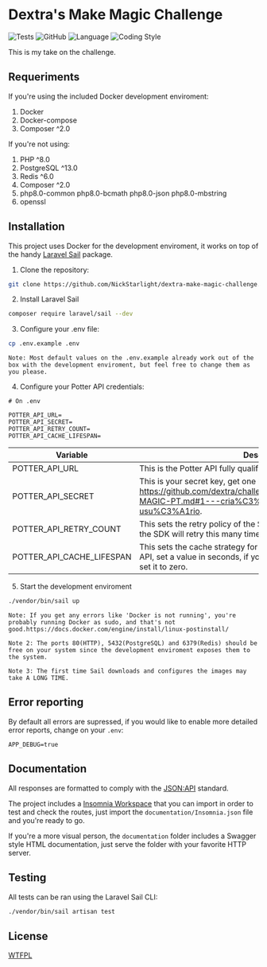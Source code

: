 # Dextra's Make Magic Challenge
![Tests](https://github.com/NickStarlight/dextra-make-magic-challenge/workflows/Tests/badge.svg)
![GitHub](https://img.shields.io/github/license/NickStarlight/dextra-make-magic-challenge)
![Language](https://img.shields.io/badge/PHP-8-informational)
![Coding Style](https://img.shields.io/badge/Coding%20Style-PSR--2-lightgrey)

This is my take on the challenge.

## Requeriments

If you're using the included Docker development enviroment:
1. Docker
2. Docker-compose
3. Composer ^2.0

If you're not using:
1. PHP ^8.0
2. PostgreSQL ^13.0
3. Redis ^6.0
4. Composer ^2.0
5. php8.0-common php8.0-bcmath php8.0-json php8.0-mbstring
6. openssl

## Installation

This project uses Docker for the development enviroment, it works on top of the handy [Laravel Sail](https://laravel.com/docs/8.x/sail) package.

1. Clone the repository:
```bash
git clone https://github.com/NickStarlight/dextra-make-magic-challenge.git
```

2. Install Laravel Sail
```bash
composer require laravel/sail --dev
```

3. Configure your .env file:
```bash
cp .env.example .env
```
`Note: Most default values on the .env.example already work out of the box with the development enviroment, but feel free to change them as you please.`

4. Configure your Potter API credentials:
```env
# On .env

POTTER_API_URL=
POTTER_API_SECRET=
POTTER_API_RETRY_COUNT=
POTTER_API_CACHE_LIFESPAN=
```
| Variable  |  Description  |
|---|---|
| POTTER_API_URL  | This is the Potter API fully qualified URL with a / at the end. |
| POTTER_API_SECRET  | This is your secret key, get one here: https://github.com/dextra/challenges/blob/master/backend/MAKE-MAGIC-PT.md#1---cria%C3%A7%C3%A3o-de-usu%C3%A1rio.  |
| POTTER_API_RETRY_COUNT  | This sets the retry policy of the SDK used on this project, on failure, the SDK will retry this many times again before failing.  |
| POTTER_API_CACHE_LIFESPAN  | This sets the cache strategy for the responses received from the API, set a value in seconds, if you don't want cache anything at all, set it to zero.  |

5. Start the development enviroment
```bash
./vendor/bin/sail up
```
`Note: If you get any errors like 'Docker is not running', you're probably running Docker as sudo, and that's not good.https://docs.docker.com/engine/install/linux-postinstall/`

`Note 2: The ports 80(HTTP), 5432(PostgreSQL) and 6379(Redis) should be free on your system since the development enviroment exposes them to the system.`

`Note 3: The first time Sail downloads and configures the images may take A LONG TIME.`

## Error reporting

By default all errors are supressed, if you would like to enable more detailed error reports, change on your `.env`:

```env
APP_DEBUG=true
```

## Documentation
All responses are formatted to comply with the [JSON:API](https://jsonapi.org/) standard.


The project includes a [Insomnia Workspace](https://support.insomnia.rest/article/50-workspaces) that you can import in order to test and check the routes, just import the `documentation/Insomnia.json` file and you're ready to go.

If you're a more visual person, the `documentation` folder includes a Swagger style HTML documentation, just serve the folder with your favorite HTTP server.

## Testing
All tests can be ran using the Laravel Sail CLI:
```bash
./vendor/bin/sail artisan test
```

## License
[WTFPL](https://choosealicense.com/licenses/wtfpl/)
